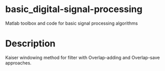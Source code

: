 # basic_digital-signal-processing
Matlab toolbox and code for basic signal processing algorithms 
# Description
Kaiser windowing method for filter with Overlap-adding and Overlap-save approaches.

